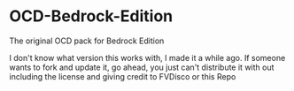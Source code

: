 # OCD-Bedrock-Edition
The original OCD pack for Bedrock Edition

I don't know what version this works with, I made it a while ago. If someone wants to fork and update it, go ahead, you just can't distribute it with out including the license and giving credit to FVDisco or this Repo
